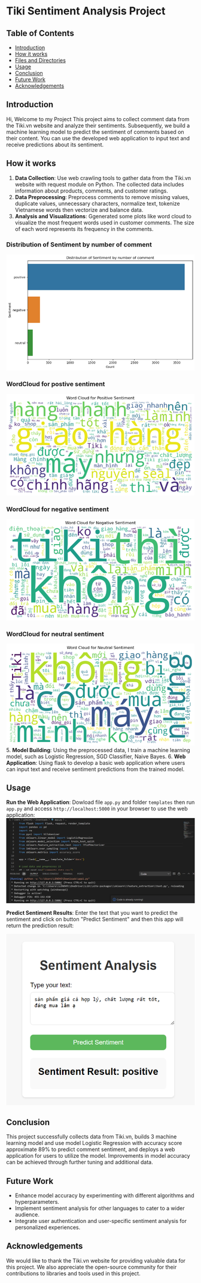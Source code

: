# Tiki Sentiment Analysis Project

## Table of Contents
- [Introduction](#introduction)
- [How it works](#how-it-works)
- [Files and Directories](#files-and-directories)
- [Usage](#usage)
- [Conclusion](#conclusion)
- [Future Work](#future-work)
- [Acknowledgements](#acknowledgements)

## Introduction
Hi, Welcome to my Project
This project aims to collect comment data from the Tiki.vn website and analyze their sentiments. Subsequently, we build a machine learning model to predict the sentiment of comments based on their content. You can use the developed web application to input text and receive predictions about its sentiment.

## How it works
1. **Data Collection**: Use web crawling tools to gather data from the Tiki.vn website with request module on Python. The collected data includes information about products, comments, and customer ratings.
2. **Data Preprocessing**: Preprocess comments to remove missing values, duplicate values, unnecessary characters, normalize text, tokenize Vietnamese words then vectorize and balance data.
3. **Analysis and Visualizations**: Ggenerated some plots like word cloud to visualize the most frequent words used in customer comments. The size of each word represents its frequency in the comments.
### Distribution of Sentiment by number of comment
![dis](images/distribution.png)
### WordCloud for postive sentiment
![WC_pos](images/wc_positive.png)
### WordCloud for negative sentiment
![WC_neg](images/wc_negative.png)
### WordCloud for neutral sentiment
![WC_neu](images/wc_neutral.png)
5. **Model Building**: Using the preprocessed data, I train a machine learning model, such as Logistic Regression, SGD Classifier, Naive Bayes.
6. **Web Application**: Using flask to develop a basic web application where users can input text and receive sentiment predictions from the trained model.

## Usage
**Run the Web Application**: Dowload file `app.py` and folder `templates` then run `app.py` and access `http://localhost:5000` in your browser to use the web application:
![run the app](images/app.png)

**Predict Sentiment Results**: Enter the text that you want to predict the sentiment and click on button "Predict Sentiment" and then this app will return the prediction result:

![predict](images/result.png)


## Conclusion
This project successfully collects data from Tiki.vn, builds 3 machine learning model and use model Logistic Regression with accuracy score approximate 89% to predict comment sentiment, and deploys a web application for users to utilize the model. Improvements in model accuracy can be achieved through further tuning and additional data.

## Future Work
- Enhance model accuracy by experimenting with different algorithms and hyperparameters.
- Implement sentiment analysis for other languages to cater to a wider audience.
- Integrate user authentication and user-specific sentiment analysis for personalized experiences.

## Acknowledgements
We would like to thank the Tiki.vn website for providing valuable data for this project. We also appreciate the open-source community for their contributions to libraries and tools used in this project.
